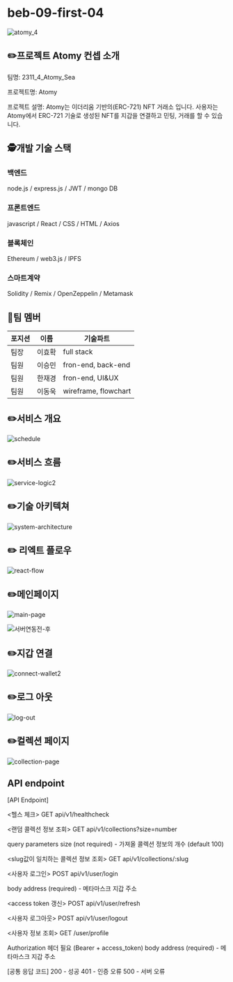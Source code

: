 # beb-09-first-04
![atomy_4](https://github.com/codestates-beb/beb-09-atomy/assets/65144253/e9e005ba-f550-4e8e-8a07-71e2a71e69d9)



## ✏️프로젝트 Atomy 컨셉 소개
팀명: 2311_4_Atomy_Sea

프로젝트명: Atomy

프로젝트 설명: Atomy는 이더리움 기반의(ERC-721) NFT 거래소 입니다. 
              사용자는 Atomy에서 ERC-721 기술로 생성된 NFT를 지갑을 연결하고 민팅, 거래를 할 수 있습니다.

## 🕵개발 기술 스택

### 백엔드
node.js /
express.js /
JWT /
mongo DB 

### 프론트엔드
javascript /
React /
CSS /
HTML /
Axios 

### 블록체인
Ethereum /
web3.js /
IPFS

### 스마트계약
Solidity /
Remix /
OpenZeppelin /
Metamask

## 👬팀 멤버
| 포지션 | 이름 | 기술파트 |
|--------|------|---------|
| 팀장 | 이효확 | full stack |
| 팀원 | 이승민 | fron-end, back-end |
| 팀원 | 한재경 | fron-end, UI&UX |
| 팀원 | 이동욱 | wireframe, flowchart |



## ✏️서비스 개요
![schedule](https://github.com/codestates-beb/beb-09-atomy/assets/110643793/7e56e602-a586-42ee-b3b4-84f1ec1b7691)

## ✏️서비스 흐름
![service-logic2](https://github.com/codestates-beb/beb-09-atomy/assets/110643793/769c1619-8ff8-4889-af0c-8cd3e99d19e2)

## ✏️기술 아키텍쳐
![system-architecture](https://github.com/codestates-beb/beb-09-atomy/assets/110643793/eec5d107-eecf-44db-a2a4-f64f12998a0e)

## ✏️ 리엑트 플로우
![react-flow](https://github.com/codestates-beb/beb-09-atomy/assets/110643793/991d39fe-b28d-4e7e-9568-1072b52de7a1)

## ✏️메인페이지

![main-page](https://github.com/codestates-beb/beb-09-atomy/assets/110643793/2f263b6f-afc3-4a06-93f2-ed1edeab161a)

![서버연동전-후](https://github.com/codestates-beb/beb-09-atomy/assets/110643793/f5c134d5-2fc6-4a2c-9f7e-1d79e0be2b50)


## ✏️지갑 연결
![connect-wallet2](https://github.com/codestates-beb/beb-09-atomy/assets/110643793/0efb6a8a-88f3-4ada-a65d-83cc6ad6817d)

## ✏️로그 아웃
![log-out](https://github.com/codestates-beb/beb-09-atomy/assets/110643793/13be7a01-afd3-41b4-be2f-22c90a967200)


## ✏️컬렉션 페이지
![collection-page](https://github.com/codestates-beb/beb-09-atomy/assets/110643793/24dbd114-00a2-444c-b152-0acbbcfe713d)



## API endpoint

[API Endpoint]

<헬스 체크>
GET api/v1/healthcheck

<랜덤 콜렉션 정보 조회>
GET api/v1/collections?size=number

query parameters
size (not required) - 가져올 콜렉션 정보의 개수 (default 100)

<slug값이 일치하는 콜렉션 정보 조회>
GET api/v1/collections/:slug

<사용자 로그인>
POST api/v1/user/login

body
address (required) - 메타마스크 지갑 주소

<access token 갱신>
POST api/v1/user/refresh

<사용자 로그아웃>
POST api/v1/user/logout

<사용자 정보 조회>
GET /user/profile

Authorization 헤더 필요 (Bearer + access_token)
body
address (required) - 메타마스크 지갑 주소

[공통 응답 코드]
200 - 성공
401 - 인증 오류
500 - 서버 오류


